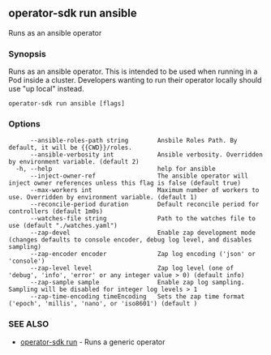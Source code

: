 ## operator-sdk run ansible

Runs as an ansible operator

### Synopsis

Runs as an ansible operator. This is intended to be used when running
in a Pod inside a cluster. Developers wanting to run their operator locally
should use "up local" instead.

```
operator-sdk run ansible [flags]
```

### Options

```
      --ansible-roles-path string        Ansbile Roles Path. By default, it will be {{CWD}}/roles.
      --ansible-verbosity int            Ansible verbosity. Overridden by environment variable. (default 2)
  -h, --help                             help for ansible
      --inject-owner-ref                 The ansible operator will inject owner references unless this flag is false (default true)
      --max-workers int                  Maximum number of workers to use. Overridden by environment variable. (default 1)
      --reconcile-period duration        Default reconcile period for controllers (default 1m0s)
      --watches-file string              Path to the watches file to use (default "./watches.yaml")
      --zap-devel                        Enable zap development mode (changes defaults to console encoder, debug log level, and disables sampling)
      --zap-encoder encoder              Zap log encoding ('json' or 'console')
      --zap-level level                  Zap log level (one of 'debug', 'info', 'error' or any integer value > 0) (default info)
      --zap-sample sample                Enable zap log sampling. Sampling will be disabled for integer log levels > 1
      --zap-time-encoding timeEncoding   Sets the zap time format ('epoch', 'millis', 'nano', or 'iso8601') (default )
```

### SEE ALSO

* [operator-sdk run](operator-sdk_run.md)	 - Runs a generic operator

